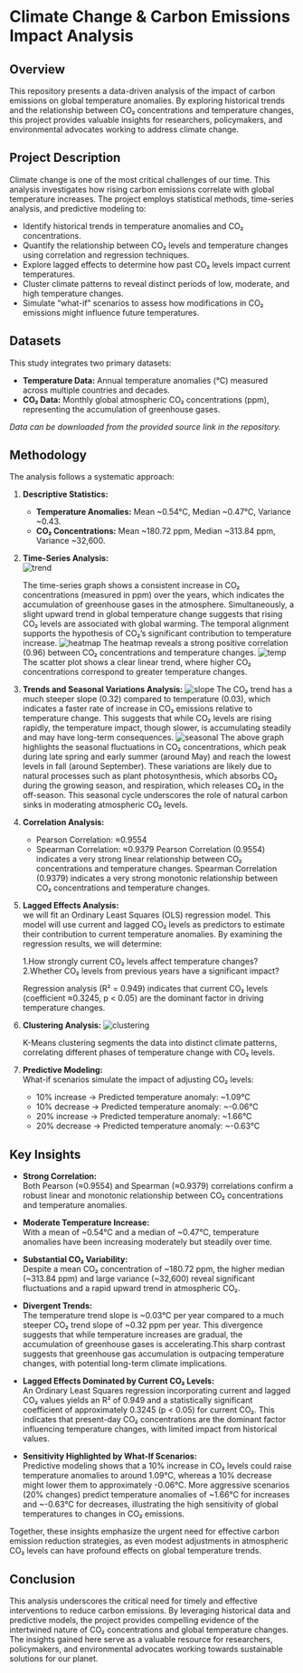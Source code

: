 #  **Climate Change & Carbon Emissions Impact Analysis**

##  **Overview**

This repository presents a data-driven analysis of the impact of carbon emissions on global temperature anomalies. By exploring historical trends and the relationship between CO₂ concentrations and temperature changes, this project provides valuable insights for researchers, policymakers, and environmental advocates working to address climate change.


##  **Project Description**

Climate change is one of the most critical challenges of our time. This analysis investigates how rising carbon emissions correlate with global temperature increases. The project employs statistical methods, time-series analysis, and predictive modeling to:

- Identify historical trends in temperature anomalies and CO₂ concentrations.
- Quantify the relationship between CO₂ levels and temperature changes using correlation and regression techniques.
- Explore lagged effects to determine how past CO₂ levels impact current temperatures.
- Cluster climate patterns to reveal distinct periods of low, moderate, and high temperature changes.
- Simulate “what-if” scenarios to assess how modifications in CO₂ emissions might influence future temperatures.

##  **Datasets**

This study integrates two primary datasets:

- **Temperature Data:** Annual temperature anomalies (°C) measured across multiple countries and decades.
- **CO₂ Data:** Monthly global atmospheric CO₂ concentrations (ppm), representing the accumulation of greenhouse gases.

*Data can be downloaded from the provided source link in the repository.*

##  **Methodology**

The analysis follows a systematic approach:

1. **Descriptive Statistics:**  
   - **Temperature Anomalies:** Mean ~0.54°C, Median ~0.47°C, Variance ~0.43.
   - **CO₂ Concentrations:** Mean ~180.72 ppm, Median ~313.84 ppm, Variance ~32,600.
2. **Time-Series Analysis:**  
    ![trend](https://github.com/user-attachments/assets/73b4160f-c1bb-48c2-8bed-8d5090edd6dc)

   The time-series graph shows a consistent increase in CO₂ concentrations (measured in ppm) over the years, which indicates the accumulation of greenhouse gases in the atmosphere. Simultaneously, a slight upward trend in global temperature change suggests that rising CO₂ levels are associated with global warming. The temporal alignment supports the hypothesis of CO₂’s significant contribution to temperature increase.
![heatmap](https://github.com/user-attachments/assets/d7b26c69-e356-4838-92ac-e5ffa4e54d7e)
The heatmap reveals a strong positive correlation (0.96) between CO₂ concentrations and temperature changes.
  ![temp](https://github.com/user-attachments/assets/0f7cd650-3e77-44a4-95d8-7deb875b7c87)
The scatter plot shows a clear linear trend, where higher CO₂ concentrations correspond to greater temperature changes.
3. **Trends and Seasonal Variations Analysis:**
   ![slope](https://github.com/user-attachments/assets/8070bc97-92af-427e-9d4b-157a11fc1a66)
   The CO₂ trend has a much steeper slope (0.32) compared to temperature (0.03), which indicates a faster rate of increase in CO₂ emissions relative to temperature change. This suggests that while CO₂ levels are rising rapidly, the temperature impact, though slower, is accumulating steadily and may have long-term consequences.
   ![seasonal](https://github.com/user-attachments/assets/137ccdfe-a829-46f4-a7c3-f21a5897453f)
The above graph highlights the seasonal fluctuations in CO₂ concentrations, which peak during late spring and early summer (around May) and reach the lowest levels in fall (around September). These variations are likely due to natural processes such as plant photosynthesis, which absorbs CO₂ during the growing season, and respiration, which releases CO₂ in the off-season. This seasonal cycle underscores the role of natural carbon sinks in moderating atmospheric CO₂ levels.
4. **Correlation Analysis:**  
   - Pearson Correlation: ≈0.9554  
   - Spearman Correlation: ≈0.9379
 Pearson Correlation (0.9554) indicates a very strong linear relationship between CO₂ concentrations and temperature changes. Spearman Correlation (0.9379) indicates a very strong monotonic relationship between CO₂ concentrations and temperature changes.

5. **Lagged Effects Analysis:**  
we will fit an Ordinary Least Squares (OLS) regression model. This model will use current and lagged CO₂ levels as predictors to estimate their contribution to current temperature anomalies. By examining the regression results, we will determine:

    1.How strongly current CO₂ levels affect temperature changes?
    2.Whether CO₂ levels from previous years have a significant impact?

   Regression analysis (R² = 0.949) indicates that current CO₂ levels (coefficient ≈0.3245, p < 0.05) are the dominant factor in driving temperature changes.
7. **Clustering Analysis:**
   ![clustering](https://github.com/user-attachments/assets/397139de-c738-415b-a915-26560bb59343)

   K-Means clustering segments the data into distinct climate patterns, correlating different phases of temperature change with CO₂ levels.
8. **Predictive Modeling:**  
   What-if scenarios simulate the impact of adjusting CO₂ levels:
   - 10% increase → Predicted temperature anomaly: ~1.09°C
   - 10% decrease → Predicted temperature anomaly: ~-0.06°C
   - 20% increase → Predicted temperature anomaly: ~1.66°C
   - 20% decrease → Predicted temperature anomaly: ~-0.63°C

##  **Key Insights**

- **Strong Correlation:**  
  Both Pearson (≈0.9554) and Spearman (≈0.9379) correlations confirm a robust linear and monotonic relationship between CO₂ concentrations and temperature anomalies.

- **Moderate Temperature Increase:**  
  With a mean of ~0.54°C and a median of ~0.47°C, temperature anomalies have been increasing moderately but steadily over time.

- **Substantial CO₂ Variability:**  
  Despite a mean CO₂ concentration of ~180.72 ppm, the higher median (~313.84 ppm) and large variance (~32,600) reveal significant fluctuations and a rapid upward trend in atmospheric CO₂.

- **Divergent Trends:**  
  The temperature trend slope is ~0.03°C per year compared to a much steeper CO₂ trend slope of ~0.32 ppm per year. This divergence suggests that while temperature increases are gradual, the accumulation of greenhouse gases is accelerating.This sharp contrast suggests that greenhouse gas accumulation is outpacing temperature changes, with potential long-term climate implications.
  
- **Lagged Effects Dominated by Current CO₂ Levels:**  
 An Ordinary Least Squares regression incorporating current and lagged CO₂ values yields an R² of 0.949 and a statistically significant coefficient of approximately 0.3245 (p < 0.05) for current CO₂. This indicates that present-day CO₂ concentrations are the dominant factor influencing temperature changes, with limited impact from historical values.

- **Sensitivity Highlighted by What-If Scenarios:**  
 Predictive modeling shows that a 10% increase in CO₂ levels could raise temperature anomalies to around 1.09°C, whereas a 10% decrease might lower them to approximately -0.06°C. More aggressive scenarios (20% changes) predict temperature anomalies of ~1.66°C for increases and ~-0.63°C for decreases, illustrating the high sensitivity of global temperatures to changes in CO₂ emissions.

Together, these insights emphasize the urgent need for effective carbon emission reduction strategies, as even modest adjustments in atmospheric CO₂ levels can have profound effects on global temperature trends.
## **Conclusion**

This analysis underscores the critical need for timely and effective interventions to reduce carbon emissions. By leveraging historical data and predictive models, the project provides compelling evidence of the intertwined nature of CO₂ concentrations and global temperature changes. The insights gained here serve as a valuable resource for researchers, policymakers, and environmental advocates working towards sustainable solutions for our planet.


